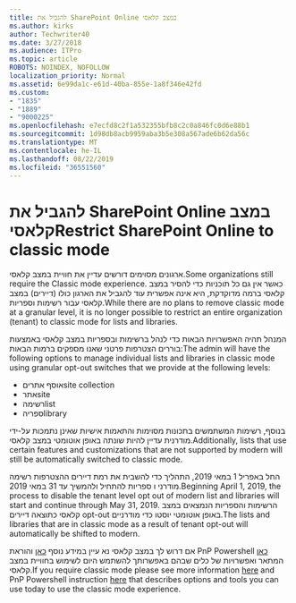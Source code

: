 ```yaml
---
title: להגביל את SharePoint Online במצב קלאסי
ms.author: kirks
author: Techwriter40
ms.date: 3/27/2018
ms.audience: ITPro
ms.topic: article
ROBOTS: NOINDEX, NOFOLLOW
localization_priority: Normal
ms.assetid: 6e99da1c-e61d-40ba-855e-1a8f346e42fd
ms.custom:
- "1835"
- "1889"
- "9000225"
ms.openlocfilehash: e7ecfd8c2f1a532355bfb8c2c0a846fc0d6e88b1
ms.sourcegitcommit: 1d98db8acb9959aba3b5e308a567ade6b62da56c
ms.translationtype: MT
ms.contentlocale: he-IL
ms.lasthandoff: 08/22/2019
ms.locfileid: "36551560"
---
```

# <a name="restrict-sharepoint-online-to-classic-mode"></a><span data-ttu-id="5889d-102">להגביל את SharePoint Online במצב קלאסי</span><span class="sxs-lookup"><span data-stu-id="5889d-102">Restrict SharePoint Online to classic mode</span></span>

<span data-ttu-id="5889d-103">ארגונים מסוימים דורשים עדיין את חוויית במצב קלאסי.</span><span class="sxs-lookup"><span data-stu-id="5889d-103">Some organizations still require the Classic mode experience.</span></span> <span data-ttu-id="5889d-104">כאשר אין גם כל תוכניות כדי להסיר במצב קלאסי ברמה מדוקדקת, היא אינה אפשרית עוד להגביל את הארגון כולו (דיירים) במצב קלאסי עבור רשימות וספריות.</span><span class="sxs-lookup"><span data-stu-id="5889d-104">While there are no plans to remove classic mode at a granular level, it is no longer possible to restrict an entire organization (tenant) to classic mode for lists and libraries.</span></span>

<span data-ttu-id="5889d-105">המנהל תהיה האפשרויות הבאות כדי לנהל ברשימות ובספריות במצב קלאסי באמצעות בוררים הצטרפות פרטני שאנו מספקים ברמות הבאות:</span><span class="sxs-lookup"><span data-stu-id="5889d-105">The admin will have the following options to manage individual lists and libraries in classic mode using granular opt-out switches that we provide at the following levels:</span></span>

- <span data-ttu-id="5889d-106">אוסף אתרים</span><span class="sxs-lookup"><span data-stu-id="5889d-106">site collection</span></span>
- <span data-ttu-id="5889d-107">אתר</span><span class="sxs-lookup"><span data-stu-id="5889d-107">site</span></span>
- <span data-ttu-id="5889d-108">רשימה</span><span class="sxs-lookup"><span data-stu-id="5889d-108">list</span></span>
- <span data-ttu-id="5889d-109">ספריה</span><span class="sxs-lookup"><span data-stu-id="5889d-109">library</span></span>

<span data-ttu-id="5889d-110">בנוסף, רשימות המשתמשים בתכונות מסוימות והתאמות אישיות שאינן נתמכות על-ידי מודרנית עדיין להיות שונתה באופן אוטומטי במצב קלאסי.</span><span class="sxs-lookup"><span data-stu-id="5889d-110">Additionally, lists that use certain features and customizations that are not supported by modern will still be automatically switched to classic mode.</span></span>

<span data-ttu-id="5889d-111">החל באפריל 1 במאי 2019, התהליך כדי להשבית את רמת דיירים ההצטרפות רשימה מודרני ו ספריות להתחיל ולהמשיך עד 31 במאי 2019.</span><span class="sxs-lookup"><span data-stu-id="5889d-111">Beginning April 1, 2019, the process to disable the tenant level opt out of modern list and libraries will start and continue through May 31, 2019.</span></span>  <span data-ttu-id="5889d-112">הרשימות והספריות הנמצאים במצב קלאסי כתוצאה דיירים opt-out באופן אוטומטי יוסטו כדי מודרניים.</span><span class="sxs-lookup"><span data-stu-id="5889d-112">The lists and libraries that are in classic mode as a result of tenant opt-out will automatically be shifted to modern.</span></span>

<span data-ttu-id="5889d-113">אם דרוש לך במצב קלאסי נא עיין במידע נוסף [כאן](https://techcommunity.microsoft.com/t5/Microsoft-SharePoint-Blog/Delivering-SharePoint-modern-experiences/ba-p/315023) והוראת PnP Powershell [כאן](https://docs.microsoft.com/sharepoint/dev/transform/modernize-userinterface-lists-and-libraries-optout) המתאר ואפשרויות של כלים שבהם באפשרותך להשתמש היום לשימוש בחוויית במצב קלאסי.</span><span class="sxs-lookup"><span data-stu-id="5889d-113">If you require classic mode please see more information [here](https://techcommunity.microsoft.com/t5/Microsoft-SharePoint-Blog/Delivering-SharePoint-modern-experiences/ba-p/315023) and PnP Powershell instruction [here](https://docs.microsoft.com/sharepoint/dev/transform/modernize-userinterface-lists-and-libraries-optout) that describes options and tools you can use today to use the classic mode experience.</span></span>
